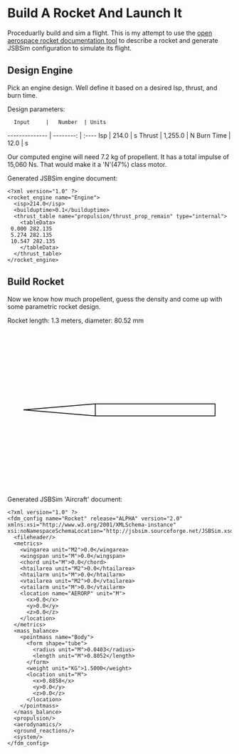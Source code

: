 
# Build A Rocket And Launch It

Proceduarlly build and sim a flight. This is my attempt to use the [open aerospace rocket documentation tool](https://open-aerospace.github.io/openrocketdoc/) to describe a rocket and generate JSBSim configuration to simulate its flight.

## Design Engine

Pick an engine design. Well define it based on a desired Isp, thrust, and burn time.



Design parameters:

      Input     |   Number  | Units 
 -------------- | --------: | :---- 
            Isp |     214.0 | s
         Thrust |   1,255.0 | N
      Burn Time |      12.0 | s





Our computed engine will need 7.2 kg of propellent.
It has a total impulse of 15,060 Ns. That would make it a 'N'(47%) class motor.

Generated JSBSim engine document:

```
<?xml version="1.0" ?>
<rocket_engine name="Engine">
  <isp>214.0</isp>
  <builduptime>0.1</builduptime>
  <thrust_table name="propulsion/thrust_prop_remain" type="internal">
    <tableData>
 0.000 282.135
 5.274 282.135
 10.547 282.135
    </tableData>
  </thrust_table>
</rocket_engine>
 ```


## Build Rocket

Now we know how much propellent, guess the density and come up with some parametric rocket design.



Rocket length: 1.3 meters, diameter: 80.52 mm



<svg height="210mm" id="svg2" version="1.1" viewBox="0 0 1052.3622047 744.09448819 " width="297mm" xmlns="http://www.w3.org/2000/svg" xmlns:cc="http://creativecommons.org/ns#" xmlns:dc="http://purl.org/dc/elements/1.1/" xmlns:rdf="http://www.w3.org/1999/02/22-rdf-syntax-ns#" xmlns:svg="http://www.w3.org/2000/svg">
  <g id="rocket" transform="translate(75,372) scale(698.6,698.6)">
    <path d="M 0.48314,0.04026 0.00000,0.00000 0.48314,-0.04026" id="nose" style="fill:none;stroke:#000000;stroke-width:0.005px;"/>
    <rect height="0.0805" id="Body" style="fill:none;stroke:#000000;stroke-width:0.005px;" width="0.8052" x="0.4831" y="-0.0403"/>
  </g>
</svg>




Generated JSBSim 'Aircraft' document:

```
<?xml version="1.0" ?>
<fdm_config name="Rocket" release="ALPHA" version="2.0" xmlns:xsi="http://www.w3.org/2001/XMLSchema-instance" xsi:noNamespaceSchemaLocation="http://jsbsim.sourceforge.net/JSBSim.xsd">
  <fileheader/>
  <metrics>
    <wingarea unit="M2">0.0</wingarea>
    <wingspan unit="M">0.0</wingspan>
    <chord unit="M">0.0</chord>
    <htailarea unit="M2">0.0</htailarea>
    <htailarm unit="M">0.0</htailarm>
    <vtailarea unit="M2">0.0</vtailarea>
    <vtailarm unit="M">0.0</vtailarm>
    <location name="AERORP" unit="M">
      <x>0.0</x>
      <y>0.0</y>
      <z>0.0</z>
    </location>
  </metrics>
  <mass_balance>
    <pointmass name="Body">
      <form shape="tube">
        <radius unit="M">0.0403</radius>
        <length unit="M">0.8052</length>
      </form>
      <weight unit="KG">1.5000</weight>
      <location unit="M">
        <x>0.8858</x>
        <y>0.0</y>
        <z>0.0</z>
      </location>
    </pointmass>
  </mass_balance>
  <propulsion/>
  <aerodynamics/>
  <ground_reactions/>
  <system/>
</fdm_config>

```



